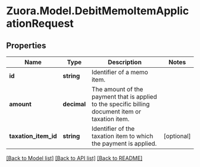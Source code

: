 
# Zuora.Model.DebitMemoItemApplicationRequest

## Properties

Name | Type | Description | Notes
------------ | ------------- | ------------- | -------------
**id** | **string** | Identifier of a memo item. | 
**amount** | **decimal** | The amount of the payment that is applied to the specific billing document item or taxation item. | 
**taxation_item_id** | **string** | Identifier of the taxation item to which the payment is applied. | [optional] 

[[Back to Model list]](../README.md#documentation-for-models)
[[Back to API list]](../README.md#documentation-for-api-endpoints)
[[Back to README]](../README.md)

